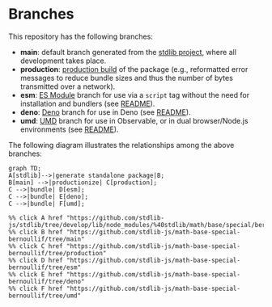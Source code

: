 <!--

@license Apache-2.0

Copyright (c) 2022 The Stdlib Authors.

Licensed under the Apache License, Version 2.0 (the "License");
you may not use this file except in compliance with the License.
You may obtain a copy of the License at

    http://www.apache.org/licenses/LICENSE-2.0

Unless required by applicable law or agreed to in writing, software
distributed under the License is distributed on an "AS IS" BASIS,
WITHOUT WARRANTIES OR CONDITIONS OF ANY KIND, either express or implied.
See the License for the specific language governing permissions and
limitations under the License.

-->

# Branches

This repository has the following branches:

-   **main**: default branch generated from the [stdlib project][stdlib-url], where all development takes place.
-   **production**: [production build][production-url] of the package (e.g., reformatted error messages to reduce bundle sizes and thus the number of bytes transmitted over a network).
-   **esm**: [ES Module][esm-url] branch for use via a `script` tag without the need for installation and bundlers (see [README][esm-readme]).
-   **deno**: [Deno][deno-url] branch for use in Deno (see [README][deno-readme]).
-   **umd**: [UMD][umd-url] branch for use in Observable, or in dual browser/Node.js environments (see [README][umd-readme]).

The following diagram illustrates the relationships among the above branches:

```mermaid
graph TD;
A[stdlib]-->|generate standalone package|B;
B[main] -->|productionize| C[production];
C -->|bundle| D[esm];
C -->|bundle| E[deno];
C -->|bundle| F[umd];

%% click A href "https://github.com/stdlib-js/stdlib/tree/develop/lib/node_modules/%40stdlib/math/base/special/bernoullif"
%% click B href "https://github.com/stdlib-js/math-base-special-bernoullif/tree/main"
%% click C href "https://github.com/stdlib-js/math-base-special-bernoullif/tree/production"
%% click D href "https://github.com/stdlib-js/math-base-special-bernoullif/tree/esm"
%% click E href "https://github.com/stdlib-js/math-base-special-bernoullif/tree/deno"
%% click F href "https://github.com/stdlib-js/math-base-special-bernoullif/tree/umd"
```

[stdlib-url]: https://github.com/stdlib-js/stdlib/tree/develop/lib/node_modules/%40stdlib/math/base/special/bernoullif
[production-url]: https://github.com/stdlib-js/math-base-special-bernoullif/tree/production
[deno-url]: https://github.com/stdlib-js/math-base-special-bernoullif/tree/deno
[deno-readme]: https://github.com/stdlib-js/math-base-special-bernoullif/blob/deno/README.md
[umd-url]: https://github.com/stdlib-js/math-base-special-bernoullif/tree/umd
[umd-readme]: https://github.com/stdlib-js/math-base-special-bernoullif/blob/umd/README.md
[esm-url]: https://github.com/stdlib-js/math-base-special-bernoullif/tree/esm
[esm-readme]: https://github.com/stdlib-js/math-base-special-bernoullif/blob/esm/README.md